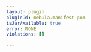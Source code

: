 ```yaml
---
layout: plugin
pluginId: nebula.manifest-pom
isJarAvailable: true
error: NONE
violations: []

---
```

